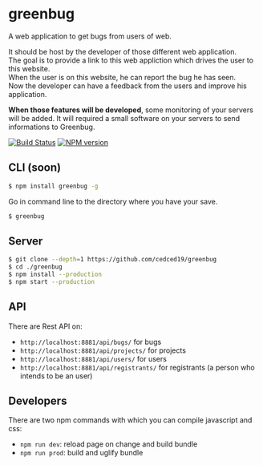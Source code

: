 # greenbug
A web application to get bugs from users of web.

It should be host by the developer of those different web application.  
The goal is to provide a link to this web appliction which drives the user to this website.  
When the user is on this website, he can report the bug he has seen.   
Now the developer can have a feedback from the users and improve his application.  


__When those features will be developed__, some monitoring of your servers will be added.
It will required a small software on your servers to send informations to Greenbug.

[![Build Status](https://travis-ci.org/cedced19/greenbug.svg)](https://travis-ci.org/cedced19/greenbug)
[![NPM version](https://badge.fury.io/js/greenbug.svg)](http://badge.fury.io/js/greenbug)

## CLI (soon)

```bash
$ npm install greenbug -g
```

Go in command line to the directory where you have your save.

```bash
$ greenbug
```

## Server

```bash
$ git clone --depth=1 https://github.com/cedced19/greenbug
$ cd ./greenbug
$ npm install --production
$ npm start --production
```

## API

There are Rest API on:
* `http://localhost:8881/api/bugs/` for bugs
* `http://localhost:8881/api/projects/` for projects
* `http://localhost:8881/api/users/` for users
* `http://localhost:8881/api/registrants/` for registrants (a person who intends to be an user)

## Developers

There are two npm commands with which you can compile javascript and css:
* `npm run dev`: reload page on change and build bundle
* `npm run prod`: build and uglify bundle
